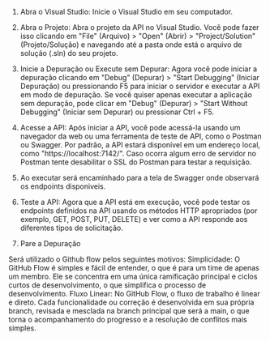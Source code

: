 1. Abra o Visual Studio: Inicie o Visual Studio em seu computador.

2. Abra o Projeto: Abra o projeto da API no Visual Studio. Você pode fazer isso clicando em "File" (Arquivo) > "Open" (Abrir) > "Project/Solution" (Projeto/Solução) e navegando até a pasta onde está o arquivo de solução (.sln) do seu projeto.

3. Inicie a Depuração ou Execute sem Depurar: Agora você pode iniciar a depuração clicando em "Debug" (Depurar) > "Start Debugging" (Iniciar Depuração) ou pressionando F5 para iniciar o servidor e executar a API em modo de depuração. Se você quiser apenas executar a aplicação sem depuração, pode clicar em "Debug" (Depurar) > "Start Without Debugging" (Iniciar sem Depurar) ou pressionar Ctrl + F5.

4. Acesse a API: Após iniciar a API, você pode acessá-la usando um navegador da web ou uma ferramenta de teste de API, como o Postman ou Swagger. Por padrão, a API estará disponível em um endereço local, como "https://localhost:7142/". Caso ocorra algum erro de servidor no Postman tente desabilitar o SSL do Postman para testar a requisição.

5. Ao executar será encaminhado para a tela de Swagger onde observará os endpoints disponiveis.

6. Teste a API: Agora que a API está em execução, você pode testar os endpoints definidos na API usando os métodos HTTP apropriados (por exemplo, GET, POST, PUT, DELETE) e ver como a API responde aos diferentes tipos de solicitação.

7. Pare a Depuração

Será utilizado o Github flow pelos seguintes motivos: 
Simplicidade: O GitHub Flow é simples e fácil de entender, o que é para um time de apenas um membro. Ele se concentra em uma única ramificação principal e ciclos curtos de desenvolvimento, o que simplifica o processo de desenvolvimento.
Fluxo Linear: No GitHub Flow, o fluxo de trabalho é linear e direto. Cada funcionalidade ou correção é desenvolvida em sua própria branch, revisada e mesclada na branch principal que será a main, o que torna o acompanhamento do progresso e a resolução de conflitos mais simples.

